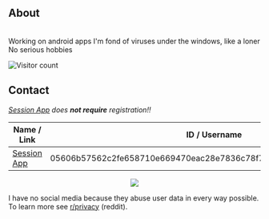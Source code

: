 ## About
<br>Working on android apps
I'm fond of viruses under the windows, like a loner
No serious hobbies

![Visitor count](https://shields-io-visitor-counter.herokuapp.com/badge?page=unkwnting.unkwnting)

## Contact
<i><a href="https://getsession.org/" target="_blank">Session App</a> does <b>not require</b> registration!!</i><br>
<table>
  <thead><tr><th>Name / Link</th><th>ID / Username</th><th>Response Time</th></tr></thead>
<tbody>
<tr>
  <td><a href="https://getsession.org/" target="_blank">Session App</a></td>
  <td>05606b57562c2fe658710e669470eac28e7836c78f7899032219a9fdc636d1ed70</td>
  <td>24h upto 7 days</td>
</tr>
</tbody>
</table>
<div>
  <p  align="center">
<img src="https://raw.githubusercontent.com/bornmay/bornmay/Update/svg/Bottom.svg"> 
                  
  </p>
</p>
  I have no social media because they abuse user data in every way possible.<br>
  To learn more see <a href="https://libreddit.de/r/privacy" target="_blank">r/privacy</a> (reddit).
</div>



